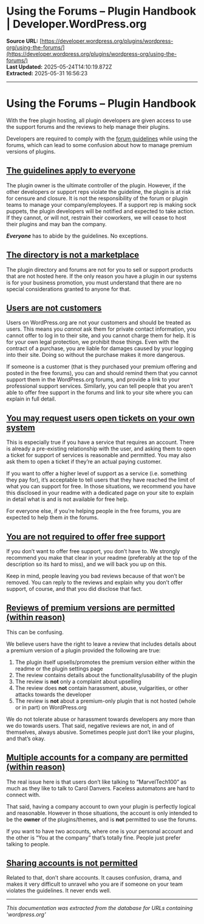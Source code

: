 # Using the Forums – Plugin Handbook | Developer.WordPress.org

**Source URL:** [https://developer.wordpress.org/plugins/wordpress-org/using-the-forums/](https://developer.wordpress.org/plugins/wordpress-org/using-the-forums/)  
**Last Updated:** 2025-05-24T14:10:19.872Z  
**Extracted:** 2025-05-31 16:56:23

---

# Using the Forums – Plugin Handbook

With the free plugin hosting, all plugin developers are given access to use the support forums and the reviews to help manage their plugins.

Developers are required to comply with the [forum guidelines](https://wordpress.org/support/guidelines/) while using the forums, which can lead to some confusion about how to manage premium versions of plugins.

## [The guidelines apply to everyone](#the-guidelines-apply-to-everyone)

The plugin owner is the ultimate controller of the plugin. However, if the other developers or support reps violate the guideline, the plugin is at risk for censure and closure. It is not the responsibility of the forum or plugin teams to manage your company/employees. If a support rep is making sock puppets, the plugin developers will be notified and expected to take action. If they cannot, or will not, restrain their coworkers, we will cease to host their plugins and may ban the company.

**_Everyone_** has to abide by the guidelines. No exceptions.

## [The directory is not a marketplace](#the-directory-is-not-a-marketplace)

The plugin directory and forums are not for you to sell or support products that are not hosted here. If the only reason you have a plugin in our systems is for your business promotion, you must understand that there are no special considerations granted to anyone for that.

## [Users are not customers](#users-are-not-customers)

Users on WordPress.org are not your customers and should be treated as users. This means you _cannot_ ask them for private contact information, you cannot offer to log in to their site, and you cannot charge them for help. It is for your own legal protection, we prohibit those things. Even with the contract of a purchase, you are liable for damages caused by your logging into their site. Doing so without the purchase makes it more dangerous.

If someone is a customer (that is they purchased your premium offering and posted in the free forums), you can and should remind them that you cannot support them in the WordPress.org forums, and provide a link to your professional support services. Similarly, you can tell people that you aren’t able to offer free support in the forums and link to your site where you can explain in full detail.

## [You may request users open tickets on your own system](#you-may-request-users-open-tickets-on-your-own-system)

This is especially true if you have a service that requires an account. There is already a pre-existing relationship with the user, and asking them to open a ticket for support of services is reasonable and permitted. You may also ask them to open a ticket if they’re an actual paying customer.

If you want to offer a higher level of support as a service (i.e. something they pay for), it’s acceptable to tell users that they have reached the limit of what you can support for free. In those situations, we recommend you have this disclosed in your readme with a dedicated page on your site to explain in detail what is and is not available for free help.

For everyone else, if you’re helping people in the free forums, you are expected to help them _in_ the forums.

## [You are not required to offer free support](#you-are-not-required-to-offer-free-support)

If you don’t want to offer free support, you don’t have to. We strongly recommend you make that clear in your readme (preferably at the top of the description so its hard to miss), and we will back you up on this.

Keep in mind, people leaving you bad reviews because of that won’t be removed. You can reply to the reviews and explain why you don’t offer support, of course, and that you did disclose that fact.

## [Reviews of premium versions are permitted (within reason)](#reviews-of-premium-versions-are-permitted-within-reason)

This can be confusing.

We believe users have the right to leave a review that includes details about a premium version of a plugin provided the following are true:

1.  The plugin itself upsells/promotes the premium version either within the readme or the plugin settings page
2.  The review contains details about the functionality/usability of the plugin
3.  The review is **not** only a complaint about upselling
4.  The review does **not** contain harassment, abuse, vulgarities, or other attacks towards the developer
5.  The review is **not** about a premium-only plugin that is not hosted (whole or in part) on WordPress.org

We do not tolerate abuse or harassment towards developers any more than we do towards users. That said, negative reviews are not, in and of themselves, always abusive. Sometimes people just don’t like your plugins, and that’s okay.

## [Multiple accounts for a company are permitted (within reason)](#multiple-accounts-for-a-company-are-permitted-within-reason)

The real issue here is that users don’t like talking to “MarvelTech100” as much as they like to talk to Carol Danvers. Faceless automatons are hard to connect with.

That said, having a company account to own your plugin is perfectly logical and reasonable. However in those situations, the account is only intended to be the **owner** of the plugins/themes, and is **not** permitted to use the forums.

If you want to have two accounts, where one is your personal account and the other is “You at the company” that’s totally fine. People just prefer talking to people.

## [Sharing accounts is not permitted](#sharing-accounts-is-not-permitted)

Related to that, don’t share accounts. It causes confusion, drama, and makes it very difficult to unravel who you are if someone on your team violates the guidelines. It never ends well.

---

*This documentation was extracted from the database for URLs containing 'wordpress.org'*

